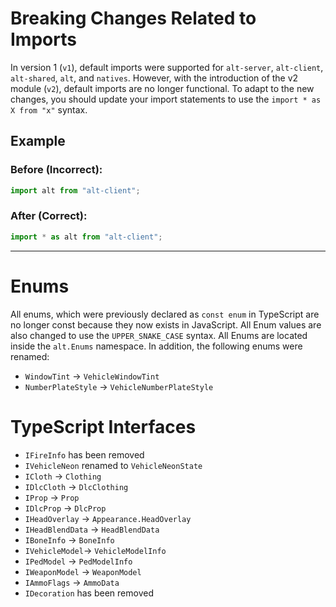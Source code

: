 # Breaking Changes Related to Imports

In version 1 (`v1`), default imports were supported for `alt-server`, `alt-client`, `alt-shared`, `alt`, and `natives`. However, with the introduction of the v2 module (`v2`), default imports are no longer functional. To adapt to the new changes, you should update your import statements to use the `import * as X from "x"` syntax.

## Example

### Before (Incorrect):

```javascript
import alt from "alt-client";
```

### After (Correct):

```javascript
import * as alt from "alt-client";
```

---

# Enums

All enums, which were previously declared as `const enum` in TypeScript are no longer const because they now exists in JavaScript. All Enum values are also changed to use the `UPPER_SNAKE_CASE` syntax. All Enums are located inside the `alt.Enums` namespace. In addition, the following enums were renamed:

-   `WindowTint` -> `VehicleWindowTint`
-   `NumberPlateStyle` -> `VehicleNumberPlateStyle`

# TypeScript Interfaces

-   `IFireInfo` has been removed
-   `IVehicleNeon` renamed to `VehicleNeonState`
-   `ICloth` -> `Clothing`
-   `IDlcCloth` -> `DlcClothing`
-   `IProp` -> `Prop`
-   `IDlcProp` -> `DlcProp`
-   `IHeadOverlay` -> `Appearance.HeadOverlay`
-   `IHeadBlendData` -> `HeadBlendData`
-   `IBoneInfo` -> `BoneInfo`
-   `IVehicleModel`-> `VehicleModelInfo`
-   `IPedModel` -> `PedModelInfo`
-   `IWeaponModel` -> `WeaponModel`
-   `IAmmoFlags` -> `AmmoData`
-   `IDecoration` has been removed
